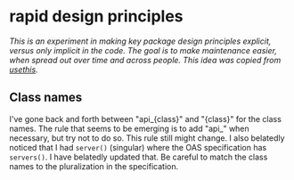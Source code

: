 # rapid design principles

*This is an experiment in making key package design principles explicit, versus only implicit in the code. The goal is to make maintenance easier, when spread out over time and across people. This idea was copied from [usethis](https://github.com/r-lib/usethis/blob/main/principles.md).*

## Class names

I've gone back and forth between "api_{class}" and "{class}" for the class names.
The rule that seems to be emerging is to add "api_" when necessary, but try not to do so.
This rule still might change.
I also belatedly noticed that I had `server()` (singular) where the OAS specification has `servers()`. 
I have belatedly updated that. 
Be careful to match the class names to the pluralization in the specification.
